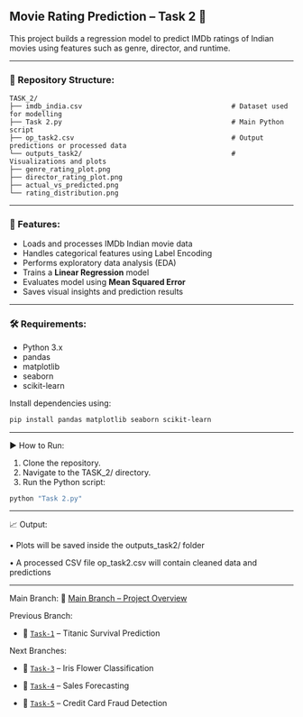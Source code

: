 ## Movie Rating Prediction – Task 2 🎥

This project builds a regression model to predict IMDb ratings of Indian movies using features such as genre, director, and runtime.

---

### 📁 Repository Structure:
```
TASK_2/
├── imdb_india.csv                                     # Dataset used for modelling
├── Task 2.py                                          # Main Python script
├── op_task2.csv                                       # Output predictions or processed data
└── outputs_task2/                                     # Visualizations and plots
├── genre_rating_plot.png
├── director_rating_plot.png
├── actual_vs_predicted.png
└── rating_distribution.png
```

---

### 📌 Features:
* Loads and processes IMDb Indian movie data  
* Handles categorical features using Label Encoding  
* Performs exploratory data analysis (EDA)  
* Trains a **Linear Regression** model  
* Evaluates model using **Mean Squared Error**  
* Saves visual insights and prediction results

---

### 🛠️ Requirements:
* Python 3.x  
* pandas  
* matplotlib  
* seaborn  
* scikit-learn  

Install dependencies using:
```bash
pip install pandas matplotlib seaborn scikit-learn
```

---

▶️ How to Run:
1.	Clone the repository.
2.	Navigate to the TASK_2/ directory.
3.	Run the Python script:
```bash
python "Task 2.py"
```

---

📈 Output:

• Plots will be saved inside the outputs_task2/ folder

• A processed CSV file op_task2.csv will contain cleaned data and predictions

---

Main Branch:
🔗 [Main Branch – Project Overview](https://github.com/rishibhardwaj90/CODSOFT-Rishi/tree/main)

Previous Branch:
* 🔁 [`Task-1`](https://github.com/rishibhardwaj90/CODSOFT-Rishi/tree/Task-1) – Titanic Survival Prediction

Next Branches:

* 🔁 [`Task-3`](https://github.com/rishibhardwaj90/CODSOFT-Rishi/tree/Task-3) – Iris Flower Classification

* 🔁 [`Task-4`](https://github.com/rishibhardwaj90/CODSOFT-Rishi/tree/Task-4) – Sales Forecasting

* 🔁 [`Task-5`](https://github.com/rishibhardwaj90/CODSOFT-Rishi/tree/Task-5) – Credit Card Fraud Detection  
